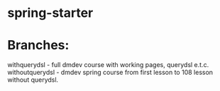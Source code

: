 # spring-starter

# Branches:
withquerydsl - full dmdev course with working pages, querydsl e.t.c.
withoutquerydsl - dmdev spring course from first lesson to 108 lesson without querydsl.
